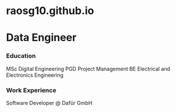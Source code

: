# raosg10.github.io
# Data Engineer

### Education 
MSc Digital Engineering
PGD Project Management
BE Electrical and Electronics Engineering

### Work Experience
Software Developer @ Dafür GmbH


